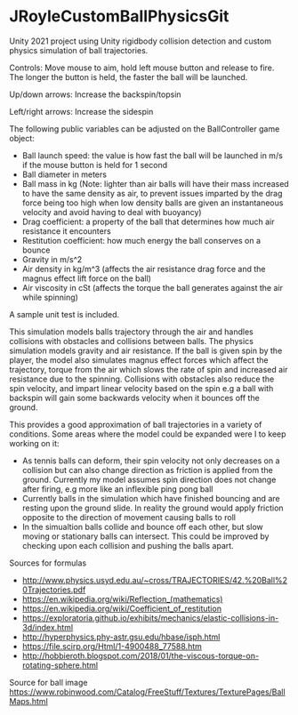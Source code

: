 # JRoyleCustomBallPhysicsGit

Unity 2021 project using Unity rigidbody collision detection and custom physics simulation of ball trajectories.

Controls:
Move mouse to aim, hold left mouse button and release to fire. The longer the button is held, the faster the ball will be launched.

Up/down arrows: Increase the backspin/topsin

Left/right arrows: Increase the sidespin

The following public variables can be adjusted on the BallController game object:
- Ball launch speed: the value is how fast the ball will be launched in m/s if the mouse button is held for 1 second
- Ball diameter in meters
- Ball mass in kg
(Note: lighter than air balls will have their mass increased to have the same density as air, to prevent issues imparted by the drag force being too high when low density balls are given an instantaneous velocity
and avoid having to deal with buoyancy)
- Drag coefficient: a property of the ball that determines how much air resistance it encounters
- Restitution coefficient: how much energy the ball conserves on a bounce
- Gravity in m/s^2 
- Air density in kg/m^3 (affects the air resistance drag force and the magnus effect lift force on the ball)
- Air viscosity in cSt (affects the torque the ball generates against the air while spinning)

A sample unit test is included.

This simulation models balls trajectory through the air and handles collisions with obstacles and collisions between balls. The physics simulation models gravity and air resistance.
If the ball is given spin by the player, the model also simulates magnus effect forces which affect the trajectory, torque from the air which slows the rate of spin and increased air resistance due to the spinning.
Collisions with obstacles also reduce the spin velocity, and impart linear velocity based on the spin e.g a ball with backspin will gain some backwards velocity when it bounces off the ground.

This provides a good approximation of ball trajectories in a variety of conditions. Some areas where the model could be expanded were I to keep working on it:
- As tennis balls can deform, their spin velocity not only decreases on a collision but can also change direction as friction is applied from the ground. Currently my model assumes spin direction does not change after firing,
e.g more like an inflexible ping pong ball
- Currently balls in the simulation which have finished bouncing and are resting upon the ground slide. In reality the ground would apply friction opposite to the direction of movement causing balls to roll 
- In the simualtion balls collide and bounce off each other, but slow moving or stationary balls can intersect. This could be improved by checking upon each collision and pushing the balls apart.

Sources for formulas
- http://www.physics.usyd.edu.au/~cross/TRAJECTORIES/42.%20Ball%20Trajectories.pdf
- https://en.wikipedia.org/wiki/Reflection_(mathematics)
- https://en.wikipedia.org/wiki/Coefficient_of_restitution
- https://exploratoria.github.io/exhibits/mechanics/elastic-collisions-in-3d/index.html
- http://hyperphysics.phy-astr.gsu.edu/hbase/isph.html
- https://file.scirp.org/Html/1-4900488_77588.htm
- http://hobbieroth.blogspot.com/2018/01/the-viscous-torque-on-rotating-sphere.html

Source for ball image
https://www.robinwood.com/Catalog/FreeStuff/Textures/TexturePages/BallMaps.html
